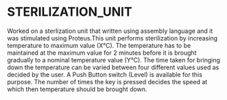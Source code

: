 # STERILIZATION_UNIT
Worked on a sterlization unit that written using assembly language and it was stimulated using Proteus.This unit performs sterilization by increasing temperature to maximum value (X°C). The temperature has to be maintained at the maximum value for 2 minutes before it is brought gradually to a nominal temperature value (Y°C). The time taken for bringing down the temperature can be varied between four different values used as decided by the user. A Push Button switch (Level) is available for this purpose. The number of times the key is pressed decides the speed at which then temperature should be brought down.
